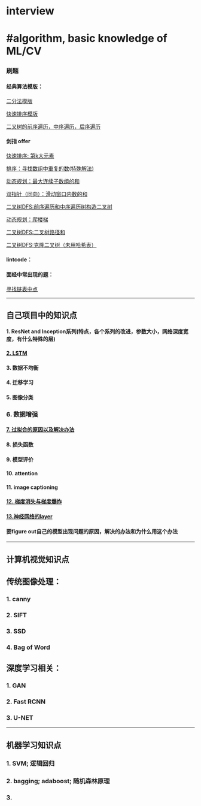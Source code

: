 # interview
#algorithm, basic knowledge of ML/CV
==
### 刷题
#### 经典算法模版：
[二分法模版](https://github.com/rouchenzi/interview/blob/master/%E4%BA%8C%E5%88%86%E6%B3%95%E6%A8%A1%E7%89%88%EF%BC%88%E4%B9%9D%E7%AB%A0%EF%BC%89)

[快速排序模版](https://github.com/rouchenzi/interview/blob/master/%E5%BF%AB%E9%80%9F%E6%8E%92%E5%BA%8F%E6%A8%A1%E7%89%88%EF%BC%88%E4%B9%9D%E7%AB%A0%EF%BC%89)

[二叉树的前序遍历，中序遍历，后序遍历](https://github.com/rouchenzi/interview/blob/master/%E7%BB%8F%E5%85%B8%E9%A2%98%EF%BC%9A%E4%BA%8C%E5%8F%89%E6%A0%91%E7%9A%84%E5%89%8D%E5%BA%8F%E9%81%8D%E5%8E%86%EF%BC%8C%E4%B8%AD%E5%BA%8F%E9%81%8D%E5%8E%86%EF%BC%8C%E5%90%8E%E5%BA%8F%E9%81%8D%E5%8E%86%EF%BC%8C%E5%B1%82%E6%AC%A1%E9%81%8D%E5%8E%86)


#### 剑指 offer
[快速排序: 第k大元素](https://github.com/rouchenzi/interview/blob/master/%E5%BF%AB%E9%80%9F%E6%8E%92%E5%BA%8F%EF%BC%9A%E7%AC%ACk%E5%A4%A7%E5%85%83%E7%B4%A0)

[排序：寻找数组中重复的数(特殊解法)](https://github.com/rouchenzi/interview/blob/master/%E5%AF%BB%E6%89%BE%E6%95%B0%E7%BB%84%E4%B8%AD%E9%87%8D%E5%A4%8D%E7%9A%84%E6%95%B0(%E6%8E%92%E5%BA%8F%26%E5%93%88%E5%B8%8C%E8%A1%A8%26%E6%95%B0%E7%BB%84%E7%B4%A2%E5%BC%95))

[动态规划：最大连续子数组的和](https://github.com/rouchenzi/interview/blob/master/%E6%9C%80%E5%A4%A7%E8%BF%9E%E7%BB%AD%E5%AD%90%E6%95%B0%E7%BB%84%E5%92%8C(%E5%8A%A8%E6%80%81%E8%A7%84%E5%88%92))

[双指针（同向）：滑动窗口内数的和](https://github.com/rouchenzi/interview/blob/master/%E6%BB%91%E5%8A%A8%E7%AA%97%E5%8F%A3%E5%86%85%E6%95%B0%E7%9A%84%E5%92%8C%EF%BC%88%E5%8F%8C%E6%8C%87%E9%92%88%EF%BC%89)

[二叉树DFS:前序遍历和中序遍历树构造二叉树](https://github.com/rouchenzi/interview/blob/master/%E5%89%8D%E5%BA%8F%E9%81%8D%E5%8E%86%E5%92%8C%E4%B8%AD%E5%BA%8F%E9%81%8D%E5%8E%86%E4%BA%8C%E5%8F%89%E6%A0%91(%E5%8A%A8%E6%80%81%E8%A7%84%E5%88%92))

[动态规划：爬楼梯](https://github.com/rouchenzi/interview/blob/master/%E7%88%AC%E6%A5%BC%E6%A2%AF)

[二叉树DFS:二叉树路径和](https://github.com/rouchenzi/interview/blob/master/%E4%BA%8C%E5%8F%89%E6%A0%91%E7%9A%84%E8%B7%AF%E5%BE%84%E5%92%8C%EF%BC%88%E9%80%92%E5%BD%92%EF%BC%89)

[二叉树DFS:克隆二叉树（未用哈希表）](https://github.com/rouchenzi/interview/blob/master/%E5%85%8B%E9%9A%86%E4%BA%8C%E5%8F%89%E6%A0%91%EF%BC%88%E9%80%92%E5%BD%92%26%E6%9C%AA%E7%94%A8%E5%93%88%E5%B8%8C%E8%A1%A8%EF%BC%89)





#### lintcode：
#### 面经中常出现的题：
[寻找链表中点](https://github.com/rouchenzi/interview/blob/master/%E9%93%BE%E8%A1%A8%E4%B8%AD%E5%AF%BB%E6%89%BE%E4%B8%AD%E7%82%B9%EF%BC%88%E5%8F%8C%E6%8C%87%E9%92%88%EF%BC%89)



----------------------------------------------------------
## 自己项目中的知识点
#### 1. ResNet and Inception系列(特点，各个系列的改进，参数大小，网络深度宽度，有什么特殊的层)
#### [2. LSTM](https://github.com/rouchenzi/interview/blob/master/LSTM)
#### 3. 数据不均衡
#### 4. 迁移学习
#### 5. 图像分类
### 6. 数据增强
#### [7. 过拟合的原因以及解决办法](https://github.com/rouchenzi/interview/blob/master/%E8%BF%87%E6%8B%9F%E5%90%88%EF%BC%88%E5%8E%9F%E5%9B%A0%EF%BC%8C%E8%A7%A3%E5%86%B3%E5%8A%9E%E6%B3%95%EF%BC%89)
#### 8. 损失函数
#### 9. 模型评价
#### 10. attention
#### 11. image captioning
#### [12. 梯度消失与梯度爆炸](https://github.com/rouchenzi/interview/blob/master/%E6%A2%AF%E5%BA%A6%E6%B6%88%E5%A4%B1%E4%B8%8E%E6%A2%AF%E5%BA%A6%E7%88%86%E7%82%B8)
#### [13.神经网络的layer](https://github.com/rouchenzi/interview/blob/master/%E5%8D%B7%E7%A7%AF%E5%B1%82%EF%BC%8Cpooling%E5%B1%82%EF%BC%8C%E5%85%A8%E8%81%94%E6%8E%A5%E5%B1%82)
#### 要figure out自己的模型出现问题的原因，解决的办法和为什么用这个办法
----------------------------------------------------------
## 计算机视觉知识点
## 传统图像处理：
### 1. canny
### 2. SIFT
### 3. SSD
### 4. Bag of Word
## 深度学习相关：
### 1. GAN
### 2. Fast RCNN
### 3. U-NET
----------------------------------------------------------
## 机器学习知识点
### 1. SVM; 逻辑回归
### 2. bagging; adaboost; 随机森林原理
### 3. 
